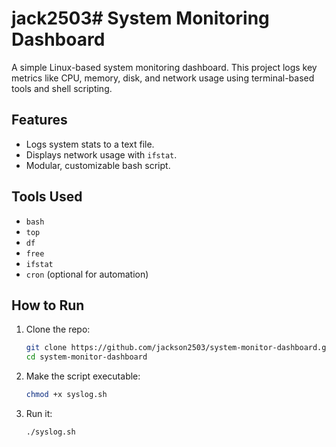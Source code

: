 # jack2503# System Monitoring Dashboard

A simple Linux-based system monitoring dashboard. This project logs key metrics like CPU, memory, disk, and network usage using terminal-based tools and shell scripting.

## Features
- Logs system stats to a text file.
- Displays network usage with `ifstat`.
- Modular, customizable bash script.

## Tools Used
- `bash`
- `top`
- `df`
- `free`
- `ifstat`
- `cron` (optional for automation)

## How to Run
1. Clone the repo:
   ```bash
   git clone https://github.com/jackson2503/system-monitor-dashboard.git
   cd system-monitor-dashboard
2. Make the script executable:
   ```bash
   chmod +x syslog.sh
3. Run it:
   ```bash
   ./syslog.sh
